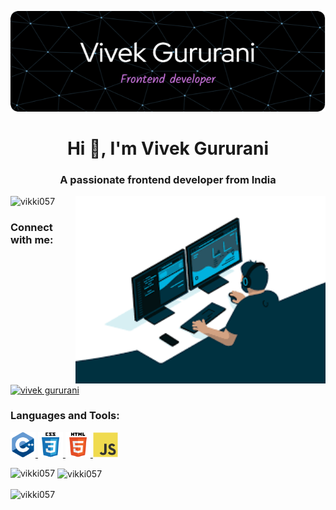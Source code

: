 ![logo](https://github.com/vikki057/vikki057/blob/main/github-header-image.png)
    <h1 align="center">Hi 👋, I'm Vivek Gururani</h1>
<h3 align="center">A passionate frontend developer from India</h3>

<img align="right" src="images.png" alt="coding" width="400px">

<p align="left"> <img src="https://komarev.com/ghpvc/?username=vikki057&label=Profile%20views&color=0e75b6&style=flat" alt="vikki057" /> </p>

<h3 align="left">Connect with me:</h3>
<p align="left">
<a href="https://linkedin.com/in/vivek gururani" target="blank"><img align="center" src="https://raw.githubusercontent.com/rahuldkjain/github-profile-readme-generator/master/src/images/icons/Social/linked-in-alt.svg" alt="vivek gururani" height="30" width="40" /></a>
</p>

<h3 align="left">Languages and Tools:</h3>
<p align="left"> <a href="https://www.w3schools.com/cpp/" target="_blank" rel="noreferrer"> <img src="https://raw.githubusercontent.com/devicons/devicon/master/icons/cplusplus/cplusplus-original.svg" alt="cplusplus" width="40" height="40"/> </a> <a href="https://www.w3schools.com/css/" target="_blank" rel="noreferrer"> <img src="https://raw.githubusercontent.com/devicons/devicon/master/icons/css3/css3-original-wordmark.svg" alt="css3" width="40" height="40"/> </a> <a href="https://www.w3.org/html/" target="_blank" rel="noreferrer"> <img src="https://raw.githubusercontent.com/devicons/devicon/master/icons/html5/html5-original-wordmark.svg" alt="html5" width="40" height="40"/> </a> <a href="https://developer.mozilla.org/en-US/docs/Web/JavaScript" target="_blank" rel="noreferrer"> <img src="https://raw.githubusercontent.com/devicons/devicon/master/icons/javascript/javascript-original.svg" alt="javascript" width="40" height="40"/> </a> </p>

<p><img align="left" src="https://github-readme-stats.vercel.app/api/top-langs?username=vikki057&show_icons=true&locale=en&layout=compact" alt="vikki057" /></p>

<p>&nbsp;<img align="center" src="https://github-readme-stats.vercel.app/api?username=vikki057&show_icons=true&locale=en" alt="vikki057" /></p>

<p><img align="center" src="https://github-readme-streak-stats.herokuapp.com/?user=vikki057&" alt="vikki057" /></p>
